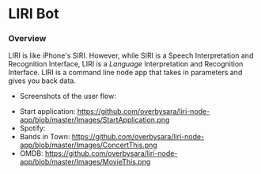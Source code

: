 # LIRI Bot

### Overview

LIRI is like iPhone's SIRI. However, while SIRI is a Speech Interpretation and Recognition Interface, LIRI is a _Language_ Interpretation and Recognition Interface. LIRI is a command line node app that takes in parameters and gives you back data.
   
* Screenshots of the user flow:

- Start application: https://github.com/overbysara/liri-node-app/blob/master/Images/StartApplication.png
- Spotify: 
- Bands in Town: https://github.com/overbysara/liri-node-app/blob/master/Images/ConcertThis.png
- OMDB: https://github.com/overbysara/liri-node-app/blob/master/Images/MovieThis.png

